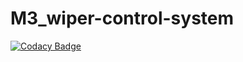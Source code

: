 # M3_wiper-control-system

[![Codacy Badge](https://api.codacy.com/project/badge/Grade/6229c3f00a0a4f98848ab53b031b8a91)](https://app.codacy.com/gh/JaganPrrashanthS/M3_wiper-control-system?utm_source=github.com&utm_medium=referral&utm_content=JaganPrrashanthS/M3_wiper-control-system&utm_campaign=Badge_Grade_Settings)
